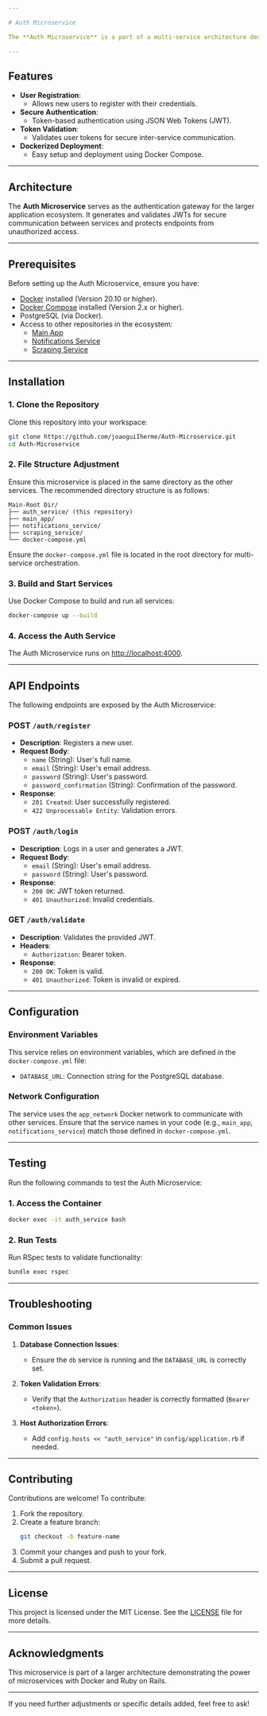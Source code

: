 ```yaml
---

# Auth Microservice

The **Auth Microservice** is a part of a multi-service architecture designed to handle user authentication. It provides endpoints for user registration, login, and token validation, ensuring secure access control across all services in the ecosystem. Built with Ruby on Rails, it is fully containerized using Docker.

---
```


## Features

- **User Registration**:
  - Allows new users to register with their credentials.
- **Secure Authentication**:
  - Token-based authentication using JSON Web Tokens (JWT).
- **Token Validation**:
  - Validates user tokens for secure inter-service communication.
- **Dockerized Deployment**:
  - Easy setup and deployment using Docker Compose.

---

## Architecture

The **Auth Microservice** serves as the authentication gateway for the larger application ecosystem. It generates and validates JWTs for secure communication between services and protects endpoints from unauthorized access.

---

## Prerequisites

Before setting up the Auth Microservice, ensure you have:

- [Docker](https://www.docker.com/get-started) installed (Version 20.10 or higher).
- [Docker Compose](https://docs.docker.com/compose/) installed (Version 2.x or higher).
- PostgreSQL (via Docker).
- Access to other repositories in the ecosystem:
  - [Main App](https://github.com/joaoguiIherme/Main-Tasks-App)
  - [Notifications Service](https://github.com/joaoguiIherme/Notifications-Microservice)
  - [Scraping Service](https://github.com/joaoguiIherme/Scraping-Microservice)

---

## Installation

### 1. Clone the Repository

Clone this repository into your workspace:
```bash
git clone https://github.com/joaoguiIherme/Auth-Microservice.git
cd Auth-Microservice
```

### 2. File Structure Adjustment

Ensure this microservice is placed in the same directory as the other services. The recommended directory structure is as follows:

```plaintext
Main-Root Dir/
├── auth_service/ (this repository)
├── main_app/
├── notifications_service/
├── scraping_service/
└── docker-compose.yml
```

Ensure the `docker-compose.yml` file is located in the root directory for multi-service orchestration.

### 3. Build and Start Services

Use Docker Compose to build and run all services:
```bash
docker-compose up --build
```

### 4. Access the Auth Service

The Auth Microservice runs on [http://localhost:4000](http://localhost:4000).

---

## API Endpoints

The following endpoints are exposed by the Auth Microservice:

### POST `/auth/register`
- **Description**: Registers a new user.
- **Request Body**:
  - `name` (String): User's full name.
  - `email` (String): User's email address.
  - `password` (String): User's password.
  - `password_confirmation` (String): Confirmation of the password.
- **Response**:
  - `201 Created`: User successfully registered.
  - `422 Unprocessable Entity`: Validation errors.

### POST `/auth/login`
- **Description**: Logs in a user and generates a JWT.
- **Request Body**:
  - `email` (String): User's email address.
  - `password` (String): User's password.
- **Response**:
  - `200 OK`: JWT token returned.
  - `401 Unauthorized`: Invalid credentials.

### GET `/auth/validate`
- **Description**: Validates the provided JWT.
- **Headers**:
  - `Authorization`: Bearer token.
- **Response**:
  - `200 OK`: Token is valid.
  - `401 Unauthorized`: Token is invalid or expired.

---

## Configuration

### Environment Variables

This service relies on environment variables, which are defined in the `docker-compose.yml` file:

- `DATABASE_URL`: Connection string for the PostgreSQL database.

### Network Configuration

The service uses the `app_network` Docker network to communicate with other services. Ensure that the service names in your code (e.g., `main_app`, `notifications_service`) match those defined in `docker-compose.yml`.

---

## Testing

Run the following commands to test the Auth Microservice:

### 1. Access the Container

```bash
docker exec -it auth_service bash
```

### 2. Run Tests

Run RSpec tests to validate functionality:
```bash
bundle exec rspec
```

---

## Troubleshooting

### Common Issues

1. **Database Connection Issues**:
   - Ensure the `db` service is running and the `DATABASE_URL` is correctly set.

2. **Token Validation Errors**:
   - Verify that the `Authorization` header is correctly formatted (`Bearer <token>`).

3. **Host Authorization Errors**:
   - Add `config.hosts << "auth_service"` in `config/application.rb` if needed.

---

## Contributing

Contributions are welcome! To contribute:

1. Fork the repository.
2. Create a feature branch:
   ```bash
   git checkout -b feature-name
   ```
3. Commit your changes and push to your fork.
4. Submit a pull request.

---

## License

This project is licensed under the MIT License. See the [LICENSE](./LICENSE) file for more details.

---

## Acknowledgments

This microservice is part of a larger architecture demonstrating the power of microservices with Docker and Ruby on Rails.

--- 

If you need further adjustments or specific details added, feel free to ask!
